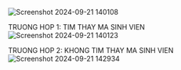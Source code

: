 ![Screenshot 2024-09-21 140108](https://github.com/user-attachments/assets/979e68d0-0ac5-4d66-acfd-a9ab33366bc2)


TRUONG HOP 1: TIM THAY MA SINH VIEN 
![Screenshot 2024-09-21 140123](https://github.com/user-attachments/assets/7a9c130e-fc7b-443a-a54a-330c5b2d8019)


TRUONG HOP 2: KHONG TIM THAY MA SINH VIEN
![Screenshot 2024-09-21 142934](https://github.com/user-attachments/assets/d316a551-144e-424b-8012-9cf5e0721c8d)


